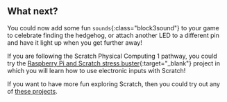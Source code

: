 ## What next?
You could now add some fun `sounds`{:class="block3sound"} to your game to celebrate finding the hedgehog, or attach another LED to a different pin and have it light up when you get further away!

If you are following the Scratch Physical Computing 1 pathway, you could try the [Raspberry Pi and Scratch stress buster](https://projects.raspberrypi.org/en/projects/rpi-stress-buster-with-scratch){:target="_blank"} project in which you will learn how to use electronic inputs with Scratch!

If you want to have more fun exploring Scratch, then you could try out any of [these projects](https://projects.raspberrypi.org/en/projects?software%5B%5D=scratch&curriculum%5B%5D=%201).
